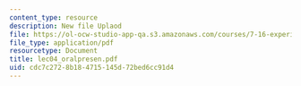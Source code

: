 ```yaml
---
content_type: resource
description: New file Uplaod
file: https://ol-ocw-studio-app-qa.s3.amazonaws.com/courses/7-16-experimental-molecular-biology-biotechnology-ii-spring-2005/cdc7c2728b184715145d72bed6cc91d4_lec04_oralpresen.pdf
file_type: application/pdf
resourcetype: Document
title: lec04_oralpresen.pdf
uid: cdc7c272-8b18-4715-145d-72bed6cc91d4
---
```

